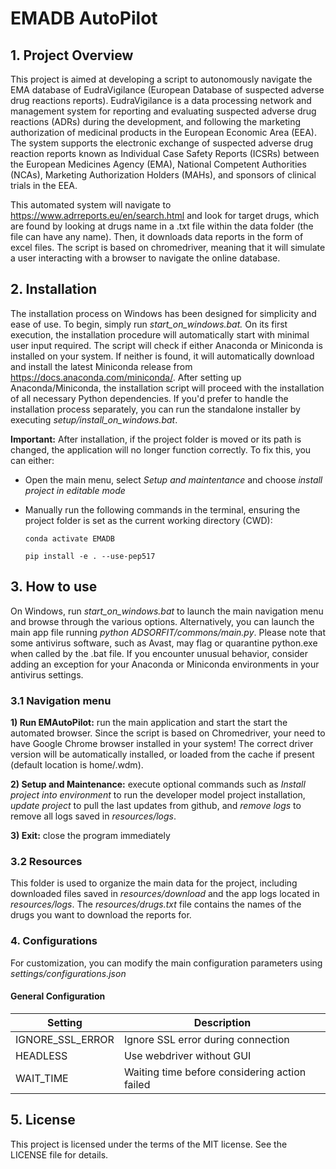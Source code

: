 # EMADB AutoPilot

## 1. Project Overview
This project is aimed at developing a script to autonomously navigate the EMA database of EudraVigilance (European Database of suspected adverse drug reactions reports). EudraVigilance is a data processing network and management system for reporting and evaluating suspected adverse drug reactions (ADRs) during the development, and following the marketing authorization of medicinal products in the European Economic Area (EEA). The system supports the electronic exchange of suspected adverse drug reaction reports known as Individual Case Safety Reports (ICSRs) between the European Medicines Agency (EMA), National Competent Authorities (NCAs), Marketing Authorization Holders (MAHs), and sponsors of clinical trials in the EEA. 

This automated system will navigate to https://www.adrreports.eu/en/search.html and look for target drugs, which are found by looking at drugs name in a .txt file within the data folder (the file can have any name). Then, it downloads data reports in the form of excel files. The script is based on chromedriver, meaning that it will simulate a user interacting with a browser to navigate the online database. 

## 2. Installation
The installation process on Windows has been designed for simplicity and ease of use. To begin, simply run *start_on_windows.bat.* On its first execution, the installation procedure will automatically start with minimal user input required. The script will check if either Anaconda or Miniconda is installed on your system. If neither is found, it will automatically download and install the latest Miniconda release from https://docs.anaconda.com/miniconda/. After setting up Anaconda/Miniconda, the installation script will proceed with the installation of all necessary Python dependencies. If you'd prefer to handle the installation process separately, you can run the standalone installer by executing *setup/install_on_windows.bat*.  

**Important:** After installation, if the project folder is moved or its path is changed, the application will no longer function correctly. To fix this, you can either:

- Open the main menu, select *Setup and maintentance* and choose *install project in editable mode*
- Manually run the following commands in the terminal, ensuring the project folder is set as the current working directory (CWD):

    `conda activate EMADB`

    `pip install -e . --use-pep517` 

## 3. How to use
On Windows, run *start_on_windows.bat* to launch the main navigation menu and browse through the various options. Alternatively, you can launch the main app file running *python ADSORFIT/commons/main.py*. Please note that some antivirus software, such as Avast, may flag or quarantine python.exe when called by the .bat file. If you encounter unusual behavior, consider adding an exception for your Anaconda or Miniconda environments in your antivirus settings.

### 3.1 Navigation menu

**1) Run EMAutoPilot:** run the main application and start the start the automated browser. Since the script is based on Chromedriver, your need to have Google Chrome browser installed in your system! The correct driver version will be automatically installed, or loaded from the cache if present (default location is home/.wdm).

**2) Setup and Maintenance:** execute optional commands such as *Install project into environment* to run the developer model project installation, *update project* to pull the last updates from github, and *remove logs* to remove all logs saved in *resources/logs*.  

**3) Exit:** close the program immediately  


### 3.2 Resources
This folder is used to organize the main data for the project, including downloaded files saved in *resources/download* and the app logs located in *resources/logs*. The *resources/drugs.txt* file contains the names of the drugs you want to download the reports for.  

### 4. Configurations
For customization, you can modify the main configuration parameters using *settings/configurations.json* 

#### General Configuration

| Setting                | Description                                                    |
|------------------------|----------------------------------------------------------------|
| IGNORE_SSL_ERROR       | Ignore SSL error during connection                             |
| HEADLESS               | Use webdriver without GUI                                      |
| WAIT_TIME              | Waiting time before considering action failed                  |

## 5. License
This project is licensed under the terms of the MIT license. See the LICENSE file for details.

